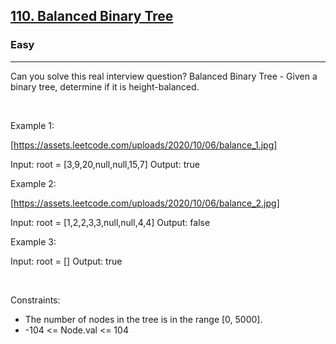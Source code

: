 <h2><a href="https://leetcode.com/problems/balanced-binary-tree/">110. Balanced Binary Tree</a></h2><h3>Easy</h3><hr>Can you solve this real interview question? Balanced Binary Tree - Given a binary tree, determine if it is height-balanced.

 

Example 1:

[https://assets.leetcode.com/uploads/2020/10/06/balance_1.jpg]


Input: root = [3,9,20,null,null,15,7]
Output: true


Example 2:

[https://assets.leetcode.com/uploads/2020/10/06/balance_2.jpg]


Input: root = [1,2,2,3,3,null,null,4,4]
Output: false


Example 3:


Input: root = []
Output: true


 

Constraints:

 * The number of nodes in the tree is in the range [0, 5000].
 * -104 <= Node.val <= 104